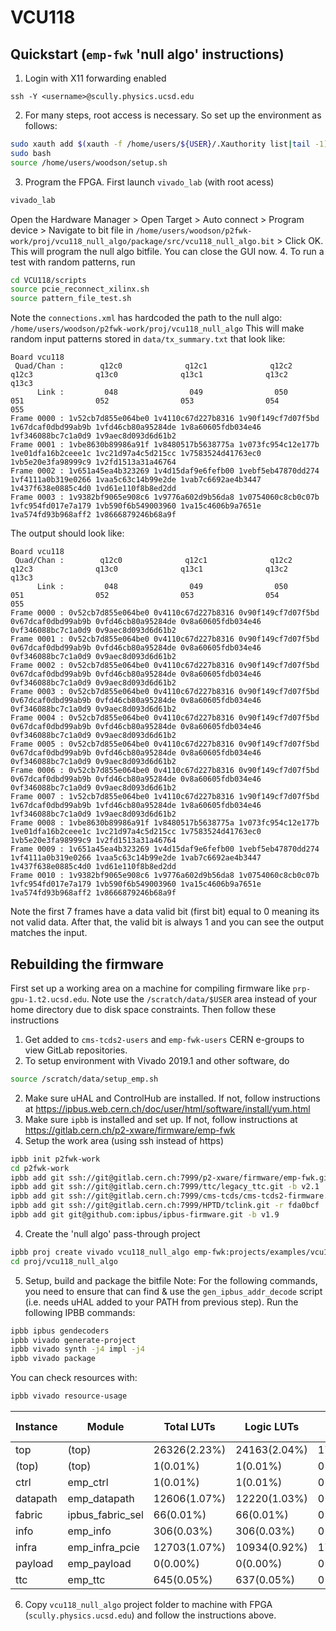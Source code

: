 # VCU118

## Quickstart (`emp-fwk` 'null algo' instructions)
1. Login with X11 forwarding enabled
```
ssh -Y <username>@scully.physics.ucsd.edu
```
2. For many steps, root access is necessary. So set up the environment as follows:
```bash
sudo xauth add $(xauth -f /home/users/${USER}/.Xauthority list|tail -1)
sudo bash
source /home/users/woodson/setup.sh
```
3. Program the FPGA. First launch `vivado_lab` (with root acess)
```bash
vivado_lab
```
Open the Hardware Manager > Open Target > Auto connect > Program device > Navigate to bit file in `/home/users/woodson/p2fwk-work/proj/vcu118_null_algo/package/src/vcu118_null_algo.bit` > Click OK. This will program the null algo bitfile. You can close the GUI now.
4. To run a test with random patterns, run
```bash
cd VCU118/scripts
source pcie_reconnect_xilinx.sh
source pattern_file_test.sh
```
Note the `connections.xml` has hardcoded the path to the null algo: `/home/users/woodson/p2fwk-work/proj/vcu118_null_algo`
This will make random input patterns stored in `data/tx_summary.txt` that look like:
```
Board vcu118
 Quad/Chan :        q12c0              q12c1              q12c2              q12c3              q13c0              q13c1              q13c2              q13c3      
      Link :         048                049                050                051                052                053                054                055       
Frame 0000 : 1v52cb7d855e064be0 1v4110c67d227b8316 1v90f149cf7d07f5bd 1v67dcaf0dbd99ab9b 1vfd46cb80a95284de 1v8a60605fdb034e46 1vf346088bc7c1a0d9 1v9aec8d093d6d61b2
Frame 0001 : 1vbe8630b89986a91f 1v8480517b5638775a 1v073fc954c12e177b 1ve01dfa16b2ceee1c 1vc21d97a4c5d215cc 1v7583524d41763ec0 1vb5e20e3fa98999c9 1v2fd1513a31a46764
Frame 0002 : 1v651a45ea4b323269 1v4d15daf9e6fefb00 1vebf5eb47870dd274 1vf4111a0b319e0266 1vaa5c63c14b99e2de 1vab7c6692ae4b3447 1v437f638e0885c4d0 1vd61e110f8b8ed2dd
Frame 0003 : 1v9382bf9065e908c6 1v9776a602d9b56da8 1v0754060c8cb0c07b 1vfc954fd017e7a179 1vb590f6b549003960 1va15c4606b9a7651e 1va574fd93b968aff2 1v8666879246b68a9f
```
The output should look like:
```
Board vcu118
 Quad/Chan :        q12c0              q12c1              q12c2              q12c3              q13c0              q13c1              q13c2              q13c3      
      Link :         048                049                050                051                052                053                054                055       
Frame 0000 : 0v52cb7d855e064be0 0v4110c67d227b8316 0v90f149cf7d07f5bd 0v67dcaf0dbd99ab9b 0vfd46cb80a95284de 0v8a60605fdb034e46 0vf346088bc7c1a0d9 0v9aec8d093d6d61b2
Frame 0001 : 0v52cb7d855e064be0 0v4110c67d227b8316 0v90f149cf7d07f5bd 0v67dcaf0dbd99ab9b 0vfd46cb80a95284de 0v8a60605fdb034e46 0vf346088bc7c1a0d9 0v9aec8d093d6d61b2
Frame 0002 : 0v52cb7d855e064be0 0v4110c67d227b8316 0v90f149cf7d07f5bd 0v67dcaf0dbd99ab9b 0vfd46cb80a95284de 0v8a60605fdb034e46 0vf346088bc7c1a0d9 0v9aec8d093d6d61b2
Frame 0003 : 0v52cb7d855e064be0 0v4110c67d227b8316 0v90f149cf7d07f5bd 0v67dcaf0dbd99ab9b 0vfd46cb80a95284de 0v8a60605fdb034e46 0vf346088bc7c1a0d9 0v9aec8d093d6d61b2
Frame 0004 : 0v52cb7d855e064be0 0v4110c67d227b8316 0v90f149cf7d07f5bd 0v67dcaf0dbd99ab9b 0vfd46cb80a95284de 0v8a60605fdb034e46 0vf346088bc7c1a0d9 0v9aec8d093d6d61b2
Frame 0005 : 0v52cb7d855e064be0 0v4110c67d227b8316 0v90f149cf7d07f5bd 0v67dcaf0dbd99ab9b 0vfd46cb80a95284de 0v8a60605fdb034e46 0vf346088bc7c1a0d9 0v9aec8d093d6d61b2
Frame 0006 : 0v52cb7d855e064be0 0v4110c67d227b8316 0v90f149cf7d07f5bd 0v67dcaf0dbd99ab9b 0vfd46cb80a95284de 0v8a60605fdb034e46 0vf346088bc7c1a0d9 0v9aec8d093d6d61b2
Frame 0007 : 1v52cb7d855e064be0 1v4110c67d227b8316 1v90f149cf7d07f5bd 1v67dcaf0dbd99ab9b 1vfd46cb80a95284de 1v8a60605fdb034e46 1vf346088bc7c1a0d9 1v9aec8d093d6d61b2
Frame 0008 : 1vbe8630b89986a91f 1v8480517b5638775a 1v073fc954c12e177b 1ve01dfa16b2ceee1c 1vc21d97a4c5d215cc 1v7583524d41763ec0 1vb5e20e3fa98999c9 1v2fd1513a31a46764
Frame 0009 : 1v651a45ea4b323269 1v4d15daf9e6fefb00 1vebf5eb47870dd274 1vf4111a0b319e0266 1vaa5c63c14b99e2de 1vab7c6692ae4b3447 1v437f638e0885c4d0 1vd61e110f8b8ed2dd
Frame 0010 : 1v9382bf9065e908c6 1v9776a602d9b56da8 1v0754060c8cb0c07b 1vfc954fd017e7a179 1vb590f6b549003960 1va15c4606b9a7651e 1va574fd93b968aff2 1v8666879246b68a9f
```
Note the first 7 frames have a data valid bit (first bit) equal to 0 meaning its not valid data. After that, the valid bit is always 1 and you can see the output matches the input.


## Rebuilding the firmware
First set up a working area on a machine for compiling firmware like `prp-gpu-1.t2.ucsd.edu`.
Note use the `/scratch/data/$USER` area instead of your home directory due to disk space constraints.
Then follow these instructions

1. Get added to `cms-tcds2-users` and `emp-fwk-users` CERN e-groups to view GitLab repositories.
2. To setup environment with Vivado 2019.1 and other software, do
```bash
source /scratch/data/setup_emp.sh
```
2. Make sure uHAL and ControlHub are installed. If not, follow instructions at https://ipbus.web.cern.ch/doc/user/html/software/install/yum.html
3. Make sure `ipbb` is installed and set up. If not, follow instructions at https://gitlab.cern.ch/p2-xware/firmware/emp-fwk
4. Setup the work area (using ssh instead of https)
```bash
ipbb init p2fwk-work
cd p2fwk-work
ipbb add git ssh://git@gitlab.cern.ch:7999/p2-xware/firmware/emp-fwk.git
ipbb add git ssh://git@gitlab.cern.ch:7999/ttc/legacy_ttc.git -b v2.1
ipbb add git ssh://git@gitlab.cern.ch:7999/cms-tcds/cms-tcds2-firmware.git -b v0_1_1
ipbb add git ssh://git@gitlab.cern.ch:7999/HPTD/tclink.git -r fda0bcf
ipbb add git git@github.com:ipbus/ipbus-firmware.git -b v1.9
```
4. Create the 'null algo' pass-through project
```bash
ipbb proj create vivado vcu118_null_algo emp-fwk:projects/examples/vcu118 top.dep
cd proj/vcu118_null_algo
```
5. Setup, build and package the bitfile
Note: For the following commands, you need to ensure that can find & use the `gen_ipbus_addr_decode` script (i.e. needs uHAL added to your PATH from previous step). Run the following IPBB commands:
```bash
ipbb ipbus gendecoders
ipbb vivado generate-project
ipbb vivado synth -j4 impl -j4
ipbb vivado package
```
You can check resources with:
```bash
ipbb vivado resource-usage
```
|  Instance  |      Module      |  Total LUTs  |  Logic LUTs  |   LUTRAMs   |    SRLs    |      FFs     |   RAMB36   |   RAMB18  |   URAM   | DSP48 Blocks |
|------------|------------------|--------------|--------------|-------------|------------|--------------|------------|-----------|----------|--------------|
| top        |            (top) | 26326(2.23%) | 24163(2.04%) | 1754(0.30%) | 409(0.07%) | 75827(3.21%) | 112(5.19%) | 64(1.48%) | 0(0.00%) |     0(0.00%) |
|   (top)    |            (top) |     1(0.01%) |     1(0.01%) |    0(0.00%) |   0(0.00%) |     0(0.00%) |   0(0.00%) |  0(0.00%) | 0(0.00%) |     0(0.00%) |
|   ctrl     |         emp_ctrl |     1(0.01%) |     1(0.01%) |    0(0.00%) |   0(0.00%) |    32(0.01%) |   0(0.00%) |  0(0.00%) | 0(0.00%) |     0(0.00%) |
|   datapath |     emp_datapath | 12606(1.07%) | 12220(1.03%) |    0(0.00%) | 386(0.07%) | 18553(0.78%) |  16(0.74%) | 64(1.48%) | 0(0.00%) |     0(0.00%) |
|   fabric   | ipbus_fabric_sel |    66(0.01%) |    66(0.01%) |    0(0.00%) |   0(0.00%) |     0(0.00%) |   0(0.00%) |  0(0.00%) | 0(0.00%) |     0(0.00%) |
|   info     |         emp_info |   306(0.03%) |   306(0.03%) |    0(0.00%) |   0(0.00%) |   268(0.01%) |   0(0.00%) |  0(0.00%) | 0(0.00%) |     0(0.00%) |
|   infra    |   emp_infra_pcie | 12703(1.07%) | 10934(0.92%) | 1754(0.30%) |  15(0.01%) | 15977(0.68%) |  95(4.40%) |  0(0.00%) | 0(0.00%) |     0(0.00%) |
|   payload  |      emp_payload |     0(0.00%) |     0(0.00%) |    0(0.00%) |   0(0.00%) | 40200(1.70%) |   0(0.00%) |  0(0.00%) | 0(0.00%) |     0(0.00%) |
|   ttc      |          emp_ttc |   645(0.05%) |   637(0.05%) |    0(0.00%) |   8(0.01%) |   797(0.03%) |   1(0.05%) |  0(0.00%) | 0(0.00%) |     0(0.00%) |

6. Copy `vcu118_null_algo` project folder to machine with FPGA (`scully.physics.ucsd.edu`) and follow the instructions above.
